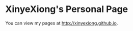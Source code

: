 XinyeXiong's Personal Page
========================

You can view my pages at <http://xinyexiong.github.io>.
